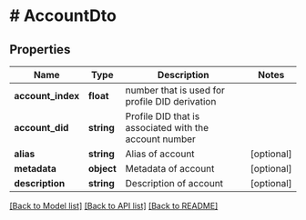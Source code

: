 # # AccountDto

## Properties

Name | Type | Description | Notes
------------ | ------------- | ------------- | -------------
**account_index** | **float** | number that is used for profile DID derivation |
**account_did** | **string** | Profile DID that is associated with the account number |
**alias** | **string** | Alias of account | [optional]
**metadata** | **object** | Metadata of account | [optional]
**description** | **string** | Description of account | [optional]

[[Back to Model list]](../../README.md#models) [[Back to API list]](../../README.md#endpoints) [[Back to README]](../../README.md)
